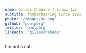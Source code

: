 ```yaml
---
name: Gilles Chehade / حيل شحادة
subtitle: foobarbaz-ing since 1981
photo: '/images/me.png'
github: "poolpOrg"
twitter: "poolpOrg"
linkedin: "gilleschehade"
---
```

I'm not a cat.